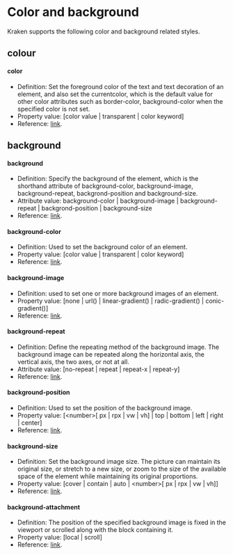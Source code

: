 # Color and background

Kraken supports the following color and background related styles.

## colour

#### color

- Definition: Set the foreground color of the text and text decoration of an element, and also set the currentcolor, which is the default value for other color attributes such as border-color, background-color when the specified color is not set.
- Property value: [color value | transparent | color keyword]
- Reference: [link](https://developer.mozilla.org/zh-CN/docs/Web/CSS/color).

## background

#### background

- Definition: Specify the background of the element, which is the shorthand attribute of background-color, background-image, background-repeat, backgrond-position and background-size.
- Attribute value: background-color | background-image | background-repeat | backgrond-position | background-size
- Reference: [link](https://developer.mozilla.org/zh-CN/docs/Web/CSS/background).

#### background-color

- Definition: Used to set the background color of an element.
- Property value: [color value | transparent | color keyword]
- Reference: [link](https://developer.mozilla.org/zh-CN/docs/Web/CSS/background-color).

#### background-image

- Definition: used to set one or more background images of an element.
- Property value: [none | url() | linear-gradient() | radic-gradient() | conic-gradient()]
- Reference: [link](https://developer.mozilla.org/zh-CN/docs/Web/CSS/background-image).

#### background-repeat

- Definition: Define the repeating method of the background image. The background image can be repeated along the horizontal axis, the vertical axis, the two axes, or not at all.
- Attribute value: [no-repeat | repeat | repeat-x | repeat-y]
- Reference: [link](https://developer.mozilla.org/zh-CN/docs/Web/CSS/background-repeat).

#### background-position

- Definition: Used to set the position of the background image.
- Property value: [\<number>[ px | rpx | vw | vh] | top | bottom | left | right | center]
- Reference: [link](https://developer.mozilla.org/zh-CN/docs/Web/CSS/background-position).

#### background-size

- Definition: Set the background image size. The picture can maintain its original size, or stretch to a new size, or zoom to the size of the available space of the element while maintaining its original proportions.
- Property value: [cover | contain | auto | \<number>[ px | rpx | vw | vh]]
- Reference: [link](https://developer.mozilla.org/zh-CN/docs/Web/CSS/background-size).

#### background-attachment

- Definition: The position of the specified background image is fixed in the viewport or scrolled along with the block containing it.
- Property value: [local | scroll]
- Reference: [link](https://developer.mozilla.org/zh-CN/docs/Web/CSS/background-attachment).
